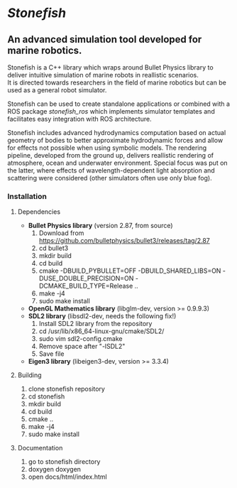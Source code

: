 # ***Stonefish***
## An advanced simulation tool developed for marine robotics.

Stonefish is a C++ library which wraps around Bullet Physics library to deliver intuitive simulation of marine robots in reallistic scenarios.   
It is directed towards researchers in the field of marine robotics but can be used as a general robot simulator. 

Stonefish can be used to create standalone applications or combined with a ROS package *stonefish_ros* which implements 
simulator templates and facilitates easy integration with ROS architecture.

Stonefish includes advanced hydrodynamics computation based on actual geometry of bodies to better approximate hydrodynamic forces and allow for effects not possible when using symbolic models.
The rendering pipeline, developed from the ground up, delivers reallistic rendering of atmosphere, ocean and underwater environment. 
Special focus was put on the latter, where effects of wavelength-dependent light absorption and scattering were considered (other simulators often use only blue fog). 

### Installation
1. Dependencies
    * **Bullet Physics library** (version 2.87, from source)
        1. Download from https://github.com/bulletphysics/bullet3/releases/tag/2.87
        2. cd bullet3
        3. mkdir build
        4. cd build
        5. cmake -DBUILD_PYBULLET=OFF -DBUILD_SHARED_LIBS=ON -DUSE_DOUBLE_PRECISION=ON -DCMAKE_BUILD_TYPE=Release .. 
        6. make -j4
        7. sudo make install     
    * **OpenGL Mathematics library** (libglm-dev, version >= 0.9.9.3)
    * **SDL2 library** (libsdl2-dev, needs the following fix!)
        1. Install SDL2 library from the repository
        2. cd /usr/lib/x86_64-linux-gnu/cmake/SDL2/
        3. sudo vim sdl2-config.cmake
        4. Remove space after "-lSDL2"
        5. Save file
    * **Eigen3 library** (libeigen3-dev, version >= 3.3.4)

2. Building
    1. clone stonefish repository
    2. cd stonefish
    3. mkdir build
    4. cd build
    5. cmake ..
    6. make -j4
    7. sudo make install

3. Documentation
    1. go to stonefish directory
    2. doxygen doxygen
    3. open docs/html/index.html